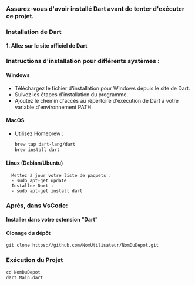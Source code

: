 ### Assurez-vous d'avoir installé Dart avant de tenter d'exécuter ce projet.

### Installation de Dart

#### 1. Allez sur le site officiel de Dart 

### Instructions d'installation pour différents systèmes :

#### Windows

- Téléchargez le fichier d'installation pour Windows depuis le site de Dart.
- Suivez les étapes d'installation du programme.
- Ajoutez le chemin d'accès au répertoire d'exécution de Dart à votre variable d'environnement PATH.

#### MacOS

- Utilisez Homebrew :
  ```bash
  brew tap dart-lang/dart
  brew install dart

#### Linux (Debian/Ubuntu)

```
  Mettez à jour votre liste de paquets :
  - sudo apt-get update
  Installez Dart :
  - sudo apt-get install dart
```
### Après, dans VsCode:
#### Installer dans votre extension "Dart"

#### Clonage du dépôt
```
git clone https://github.com/NomUtilisateur/NomDuDepot.git
```
### Exécution du Projet
```
cd NomDuDepot
dart Main.dart
```
